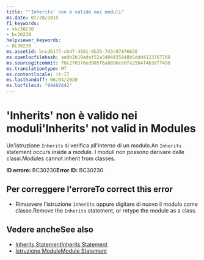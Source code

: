 ```yaml
---
title: "'Inherits' non è valido nei moduli"
ms.date: 07/20/2015
f1_keywords:
- vbc30230
- bc30230
helpviewer_keywords:
- BC30230
ms.assetid: bccd61f7-cb47-4101-9b35-743c97876630
ms.openlocfilehash: ae0b2b19adaf52a3404435848b5ddd4123767708
ms.sourcegitcommit: f8c270376ed905f6a8896ce0fe25b4f4b38ff498
ms.translationtype: MT
ms.contentlocale: it-IT
ms.lasthandoff: 06/04/2020
ms.locfileid: "84402642"
---
```

# <a name="inherits-not-valid-in-modules"></a><span data-ttu-id="0999e-102">'Inherits' non è valido nei moduli</span><span class="sxs-lookup"><span data-stu-id="0999e-102">'Inherits' not valid in Modules</span></span>
<span data-ttu-id="0999e-103">Un'istruzione `Inherits` si verifica all'interno di un modulo.</span><span class="sxs-lookup"><span data-stu-id="0999e-103">An `Inherits` statement occurs inside a module.</span></span> <span data-ttu-id="0999e-104">I moduli non possono derivare dalle classi.</span><span class="sxs-lookup"><span data-stu-id="0999e-104">Modules cannot inherit from classes.</span></span>  
  
 <span data-ttu-id="0999e-105">**ID errore:** BC30230</span><span class="sxs-lookup"><span data-stu-id="0999e-105">**Error ID:** BC30230</span></span>  
  
## <a name="to-correct-this-error"></a><span data-ttu-id="0999e-106">Per correggere l'errore</span><span class="sxs-lookup"><span data-stu-id="0999e-106">To correct this error</span></span>  
  
- <span data-ttu-id="0999e-107">Rimuovere l'istruzione `Inherits` oppure digitare di nuovo il modulo come classe.</span><span class="sxs-lookup"><span data-stu-id="0999e-107">Remove the `Inherits` statement, or retype the module as a class.</span></span>  
  
## <a name="see-also"></a><span data-ttu-id="0999e-108">Vedere anche</span><span class="sxs-lookup"><span data-stu-id="0999e-108">See also</span></span>

- [<span data-ttu-id="0999e-109">Inherits Statement</span><span class="sxs-lookup"><span data-stu-id="0999e-109">Inherits Statement</span></span>](../language-reference/statements/inherits-statement.md)
- [<span data-ttu-id="0999e-110">Istruzione Module</span><span class="sxs-lookup"><span data-stu-id="0999e-110">Module Statement</span></span>](../language-reference/statements/module-statement.md)
